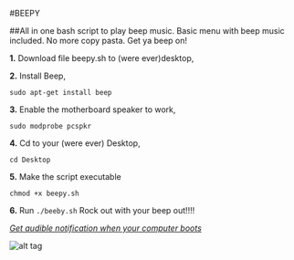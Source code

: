 
#BEEPY

##All in one bash script to play beep music. Basic menu with beep music included. No more copy pasta.  Get ya beep on! 

**1.** Download file beepy.sh to (were ever)desktop, 


**2.** Install Beep, 

`sudo apt-get install beep` 


**3.** Enable the motherboard speaker to work,

`sudo modprobe pcspkr` 


**4.** Cd to your (were ever) Desktop, 

`cd Desktop` 


**5.** Make the script executable 

`chmod +x beepy.sh`


**6.** Run `./beeby.sh` Rock out with your beep out!!!!

[*Get audible notification when your computer boots*](https://github.com/grilix/beep-service)

![alt tag](https://raw.githubusercontent.com/ciphersson/beepy/master/beep_beep.gif)
